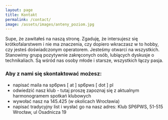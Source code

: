 ```yaml
---
layout: page
title: Kontakt
permalink: /contact/
image: /assets/images/anteny_poziom.jpg
---
```


Supe, że zawitałeś na naszą stronę.
Zgaduję, że intersujesz się krótkofalarstwem i nie ma znaczenia, czy dopiero wkraczasz w to hobby, czy jesteś doświadczonym operatorem. Jesteśmy otwarci na wszystkich. Stanowimy grupą pozytywnie zakręconych osób, lubiących dyskusje o technikaliach. Są wśród nas osoby młode i starsze, wszystkich łączy pasja.


### Aby z nami się skontaktować możesz:

- napisać maila na sp6pws [ at ] sp6pws [ dot ] pl
- odwiedzić nasz klub - tutaj proszę zapoznaj się z aktualnym harmonogramem spotkań klubowych
- wywołać nasz na 145.425 (w okolicach Wrocławia)
- napisać tradycyjny list i wysłać go na nasz adres: Klub SP6PWS, 51-515 Wrocław, ul Osadnicza 19

